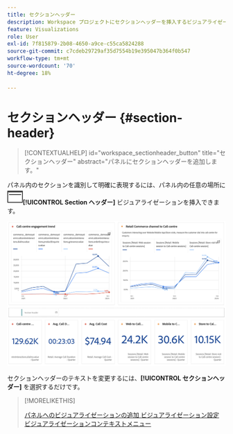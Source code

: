 ```yaml
---
title: セクションヘッダー
description: Workspace プロジェクトにセクションヘッダーを挿入するビジュアライゼーション。
feature: Visualizations
role: User
exl-id: 7f815879-2b08-4650-a9ce-c55ca5824288
source-git-commit: c7cdeb29729af35d7554b19e395047b364f0b547
workflow-type: tm+mt
source-wordcount: '70'
ht-degree: 18%

---
```


# セクションヘッダー {#section-header}

<!-- markdownlint-disable MD034 -->

>[!CONTEXTUALHELP]
>id="workspace_sectionheader_button"
>title="セクションヘッダー"
>abstract="パネルにセクションヘッダーを追加します。"

<!-- markdownlint-enable MD034 -->


<!-- uncomment when section header page in AA is available.
>[!BEGINSHADEBOX]


*This article documents the Section header visualization in **Customer Journey Analytics**. See [Section header](...) for the **Adobe Analytics** version of this article.*

>[!ENDSHADEBOX]

-->


パネル内のセクションを識別して明確に表現するには、パネル内の任意の場所に ![PageRule](/help/assets/icons/PageRule.svg)**[!UICONTROL Section ヘッダー]** ビジュアライゼーションを挿入できます。

![ セクションヘッダー ](/help/analysis-workspace/visualizations/assets/section-header.png)

セクションヘッダーのテキストを変更するには、**[!UICONTROL セクションヘッダー]** を選択するだけです。


>[!MORELIKETHIS]
>
>[ パネルへのビジュアライゼーションの追加 ](/help/analysis-workspace/visualizations/freeform-analysis-visualizations.md#add-visualizations-to-a-panel)
>[ビジュアライゼーション設定 ](/help/analysis-workspace/visualizations/freeform-analysis-visualizations.md#settings)
>[ビジュアライゼーションコンテキストメニュー ](/help/analysis-workspace/visualizations/freeform-analysis-visualizations.md#context-menu)
>

